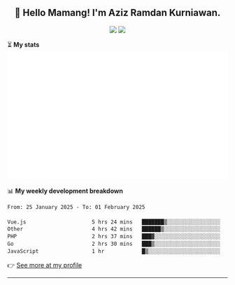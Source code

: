 <h2 align="center">👋 Hello Mamang! I'm Aziz Ramdan Kurniawan.</h2>  
<p align="center">
  <img src="https://komarev.com/ghpvc/?username=azizramdan">
  <img src="https://wakatime.com/badge/user/90056fa0-4c31-4eca-954e-2a3ac05896f9.svg">
</p>
    
⏳ **My stats**  
![](https://raw.githubusercontent.com/azizramdan/github-stats/master/generated/overview.svg#gh-dark-mode-only)

📊 **My weekly development breakdown**
<!--START_SECTION:waka-->

```txt
From: 25 January 2025 - To: 01 February 2025

Vue.js                     5 hrs 24 mins   ███████▒░░░░░░░░░░░░░░░░░   29.00 %
Other                      4 hrs 42 mins   ██████▒░░░░░░░░░░░░░░░░░░   25.25 %
PHP                        2 hrs 37 mins   ███▓░░░░░░░░░░░░░░░░░░░░░   14.08 %
Go                         2 hrs 30 mins   ███▒░░░░░░░░░░░░░░░░░░░░░   13.47 %
JavaScript                 1 hr            █▒░░░░░░░░░░░░░░░░░░░░░░░   05.39 %
```

<!--END_SECTION:waka-->
👉 [See more at my profile](https://wakatime.com/@azizramdan)
***
